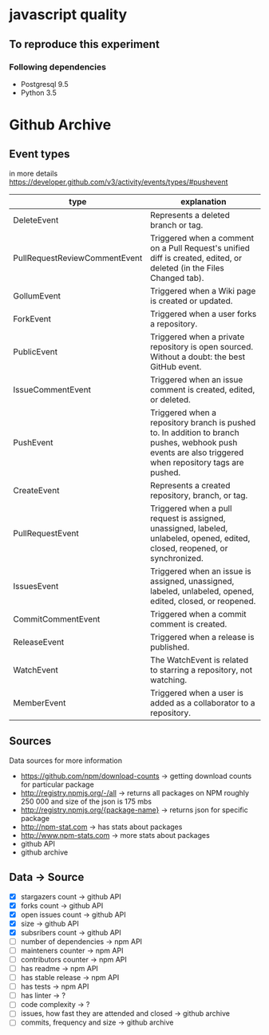 # javascript quality

## To reproduce this experiment

### Following dependencies
- Postgresql 9.5
- Python 3.5



# Github Archive

## Event types
in more details https://developer.github.com/v3/activity/events/types/#pushevent

type | explanation
------------ | -------------
DeleteEvent | Represents a deleted branch or tag.
PullRequestReviewCommentEvent | Triggered when a comment on a Pull Request's unified diff is created, edited, or deleted (in the Files Changed tab).
GollumEvent | Triggered when a Wiki page is created or updated.
ForkEvent | Triggered when a user forks a repository.
PublicEvent | Triggered when a private repository is open sourced. Without a doubt: the best GitHub event.
IssueCommentEvent | Triggered when an issue comment is created, edited, or deleted.
PushEvent | Triggered when a repository branch is pushed to. In addition to branch pushes, webhook push events are also triggered when repository tags are pushed.
CreateEvent | Represents a created repository, branch, or tag.
PullRequestEvent | Triggered when a pull request is assigned, unassigned, labeled, unlabeled, opened, edited, closed, reopened, or synchronized.
IssuesEvent | Triggered when an issue is assigned, unassigned, labeled, unlabeled, opened, edited, closed, or reopened.
CommitCommentEvent | Triggered when a commit comment is created.
ReleaseEvent | Triggered when a release is published.
WatchEvent | The WatchEvent is related to starring a repository, not watching.
MemberEvent | Triggered when a user is added as a collaborator to a repository.


## Sources

Data sources for more information

- https://github.com/npm/download-counts -> getting download counts for particular package
- http://registry.npmjs.org/-/all -> returns all packages on NPM roughly 250 000 and size of the json is 175 mbs
- http://registry.npmjs.org/{package-name} -> returns json for specific package
- http://npm-stat.com -> has stats about packages
- http://www.npm-stats.com -> more stats about packages
- github API
- github archive


## Data -> Source
- [x] stargazers count -> github API
- [x] forks count -> github API
- [x] open issues count -> github API
- [x] size -> github API
- [x] subsribers count -> github API
- [ ] number of dependencies -> npm API
- [ ] mainteners counter -> npm API
- [ ] contributors counter -> npm API
- [ ] has readme -> npm API
- [ ] has stable release -> npm API
- [ ] has tests -> npm API
- [ ] has linter -> ?
- [ ] code complexity -> ?
- [ ] issues, how fast they are attended and closed -> github archive
- [ ] commits, frequency and size -> github archive
